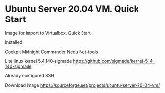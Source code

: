 # Ubuntu Server 20.04 VM. Quick Start

Image for import to Virtualbox. Quick Start

Installed:

Cockpit
Midnight Commander
Ncdu
Net-tools

Lite linux kernel 5.4.140-sigmade
https://github.com/sigmade/kernel-5-4-140-sigmade

Already configured SSH

Download image https://sourceforge.net/projects/ubuntu-server-20-04-vm/
